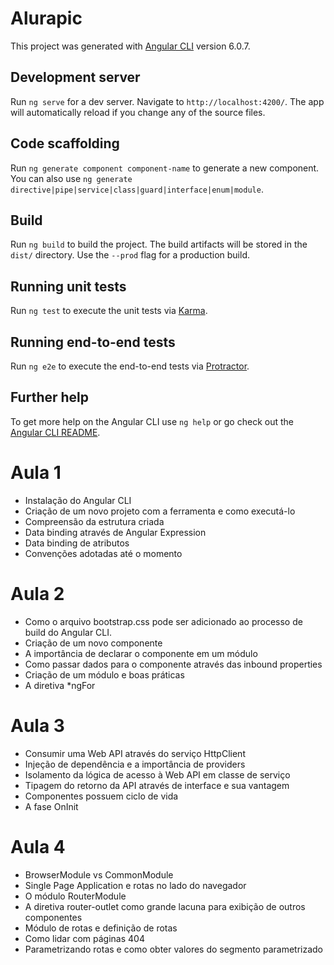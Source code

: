# Alurapic

This project was generated with [Angular CLI](https://github.com/angular/angular-cli) version 6.0.7.

## Development server

Run `ng serve` for a dev server. Navigate to `http://localhost:4200/`. The app will automatically reload if you change any of the source files.

## Code scaffolding

Run `ng generate component component-name` to generate a new component. You can also use `ng generate directive|pipe|service|class|guard|interface|enum|module`.

## Build

Run `ng build` to build the project. The build artifacts will be stored in the `dist/` directory. Use the `--prod` flag for a production build.

## Running unit tests

Run `ng test` to execute the unit tests via [Karma](https://karma-runner.github.io).

## Running end-to-end tests

Run `ng e2e` to execute the end-to-end tests via [Protractor](http://www.protractortest.org/).

## Further help

To get more help on the Angular CLI use `ng help` or go check out the [Angular CLI README](https://github.com/angular/angular-cli/blob/master/README.md).


# Aula 1

* Instalação do Angular CLI
* Criação de um novo projeto com a ferramenta e como executá-lo
* Compreensão da estrutura criada
* Data binding através de Angular Expression
* Data binding de atributos
* Convenções adotadas até o momento

# Aula 2

* Como o arquivo bootstrap.css pode ser adicionado ao processo de build do Angular CLI.
* Criação de um novo componente
* A importância de declarar o componente em um módulo
* Como passar dados para o componente através das inbound properties
* Criação de um módulo e boas práticas
* A diretiva *ngFor

# Aula 3
* Consumir uma Web API através do serviço HttpClient
* Injeção de dependência e a importância de providers
* Isolamento da lógica de acesso à Web API em classe de serviço
* Tipagem do retorno da API através de interface e sua vantagem
* Componentes possuem ciclo de vida
* A fase OnInit

# Aula 4
* BrowserModule vs CommonModule
* Single Page Application e rotas no lado do navegador
* O módulo RouterModule
* A diretiva router-outlet como grande lacuna para exibição de outros componentes
* Módulo de rotas e definição de rotas
* Como lidar com páginas 404
* Parametrizando rotas e como obter valores do segmento parametrizado
